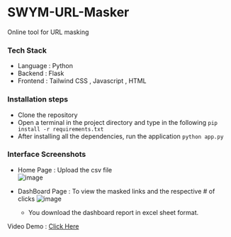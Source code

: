 # SWYM-URL-Masker
Online tool for URL masking 

### Tech Stack
- Language : Python
- Backend : Flask
- Frontend : Tailwind CSS , Javascript , HTML

### Installation steps
- Clone the repository
- Open a terminal in the project directory and type in the following `pip install -r requirements.txt`
- After installing all the dependencies, run the application `python app.py`

### Interface Screenshots
- Home Page : Upload the csv file <br/>
![image](https://github.com/Veeresh-R-G/SWYM-URL-Masker/assets/72454785/9960812c-b62d-4cce-9c04-b84cc34c1699)

- DashBoard Page : To view the masked links and the respective # of clicks
  ![image](https://github.com/Veeresh-R-G/SWYM-URL-Masker/assets/72454785/a13107b3-56fe-4857-9c91-9df6908b9349)

  - You download the dashboard report in excel sheet format.

Video Demo : [Click Here](https://drive.google.com/drive/folders/1z6Et1Aqj_3xDF8CBGzGH-N2XNoWy6A01?usp=sharing)
